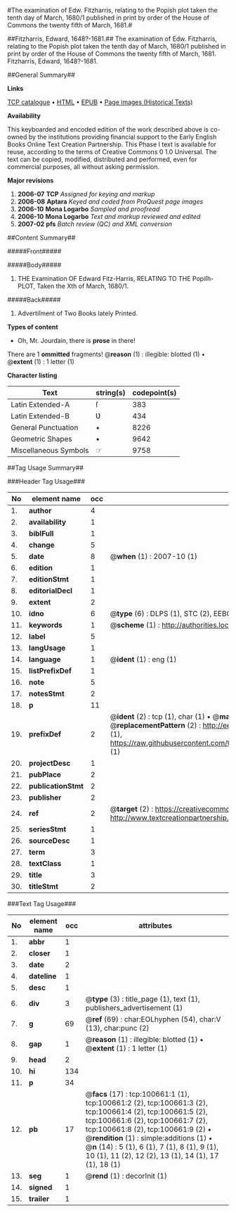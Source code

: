 #The examination of Edw. Fitzharris, relating to the Popish plot taken the tenth day of March, 1680/1 published in print by order of the House of Commons the twenty fifth of March, 1681.#

##Fitzharris, Edward, 1648?-1681.##
The examination of Edw. Fitzharris, relating to the Popish plot taken the tenth day of March, 1680/1 published in print by order of the House of Commons the twenty fifth of March, 1681.
Fitzharris, Edward, 1648?-1681.

##General Summary##

**Links**

[TCP catalogue](http://www.ota.ox.ac.uk/tcp/)  • 
[HTML](http://tei.it.ox.ac.uk/tcp/Texts-HTML/free/A38/A38974.html)  • 
[EPUB](http://tei.it.ox.ac.uk/tcp/Texts-EPUB/free/A38/A38974.epub) • 
[Page images (Historical Texts)](https://data.historicaltexts.jisc.ac.uk/view?pubId=eebo-13590806e&pageId=eebo-13590806e-100661-1)

**Availability**

This keyboarded and encoded edition of the
	       work described above is co-owned by the institutions
	       providing financial support to the Early English Books
	       Online Text Creation Partnership. This Phase I text is
	       available for reuse, according to the terms of Creative
	       Commons 0 1.0 Universal. The text can be copied,
	       modified, distributed and performed, even for
	       commercial purposes, all without asking permission.

**Major revisions**

1. __2006-07__ __TCP__ *Assigned for keying and markup*
1. __2006-08__ __Aptara__ *Keyed and coded from ProQuest page images*
1. __2006-10__ __Mona Logarbo__ *Sampled and proofread*
1. __2006-10__ __Mona Logarbo__ *Text and markup reviewed and edited*
1. __2007-02__ __pfs__ *Batch review (QC) and XML conversion*

##Content Summary##

#####Front#####

#####Body#####

1. THE
Examination
OF
Edward Fitz-Harris,
RELATING
TO THE
Popiſh-PLOT,
Taken the Xth of March,
1680/1.

#####Back#####

1. Advertiſment of Two Books lately Printed.

**Types of content**

  * Oh, Mr. Jourdain, there is **prose** in there!

There are 1 **ommitted** fragments! 
 @__reason__ (1) : illegible: blotted (1)  •  @__extent__ (1) : 1 letter (1)

**Character listing**


|Text|string(s)|codepoint(s)|
|---|---|---|
|Latin Extended-A|ſ|383|
|Latin Extended-B|Ʋ|434|
|General Punctuation|•|8226|
|Geometric Shapes|▪|9642|
|Miscellaneous Symbols|☞|9758|

##Tag Usage Summary##

###Header Tag Usage###

|No|element name|occ|attributes|
|---|---|---|---|
|1.|__author__|4||
|2.|__availability__|1||
|3.|__biblFull__|1||
|4.|__change__|5||
|5.|__date__|8| @__when__ (1) : 2007-10 (1)|
|6.|__edition__|1||
|7.|__editionStmt__|1||
|8.|__editorialDecl__|1||
|9.|__extent__|2||
|10.|__idno__|6| @__type__ (6) : DLPS (1), STC (2), EEBO-CITATION (1), OCLC (1), VID (1)|
|11.|__keywords__|1| @__scheme__ (1) : http://authorities.loc.gov/ (1)|
|12.|__label__|5||
|13.|__langUsage__|1||
|14.|__language__|1| @__ident__ (1) : eng (1)|
|15.|__listPrefixDef__|1||
|16.|__note__|5||
|17.|__notesStmt__|2||
|18.|__p__|11||
|19.|__prefixDef__|2| @__ident__ (2) : tcp (1), char (1)  •  @__matchPattern__ (2) : ([0-9\-]+):([0-9IVX]+) (1), (.+) (1)  •  @__replacementPattern__ (2) : http://eebo.chadwyck.com/downloadtiff?vid=$1&page=$2 (1), https://raw.githubusercontent.com/textcreationpartnership/Texts/master/tcpchars.xml#$1 (1)|
|20.|__projectDesc__|1||
|21.|__pubPlace__|2||
|22.|__publicationStmt__|2||
|23.|__publisher__|2||
|24.|__ref__|2| @__target__ (2) : https://creativecommons.org/publicdomain/zero/1.0/ (1), http://www.textcreationpartnership.org/docs/. (1)|
|25.|__seriesStmt__|1||
|26.|__sourceDesc__|1||
|27.|__term__|3||
|28.|__textClass__|1||
|29.|__title__|3||
|30.|__titleStmt__|2||


###Text Tag Usage###

|No|element name|occ|attributes|
|---|---|---|---|
|1.|__abbr__|1||
|2.|__closer__|1||
|3.|__date__|2||
|4.|__dateline__|1||
|5.|__desc__|1||
|6.|__div__|3| @__type__ (3) : title_page (1), text (1), publishers_advertisement (1)|
|7.|__g__|69| @__ref__ (69) : char:EOLhyphen (54), char:V (13), char:punc (2)|
|8.|__gap__|1| @__reason__ (1) : illegible: blotted (1)  •  @__extent__ (1) : 1 letter (1)|
|9.|__head__|2||
|10.|__hi__|134||
|11.|__p__|34||
|12.|__pb__|17| @__facs__ (17) : tcp:100661:1 (1), tcp:100661:2 (2), tcp:100661:3 (2), tcp:100661:4 (2), tcp:100661:5 (2), tcp:100661:6 (2), tcp:100661:7 (2), tcp:100661:8 (2), tcp:100661:9 (2)  •  @__rendition__ (1) : simple:additions (1)  •  @__n__ (14) : 5 (1), 6 (1), 7 (1), 8 (1), 9 (1), 10 (1), 11 (2), 12 (2), 13 (1), 14 (1), 17 (1), 18 (1)|
|13.|__seg__|1| @__rend__ (1) : decorInit (1)|
|14.|__signed__|1||
|15.|__trailer__|1||
